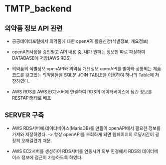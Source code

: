 # TMTP_backend

## 의약품 정보 API 관련

- 공공데이터포털에서 의약품에 대한 openAPI 활용신청(식별정보, 개요정보)

- openAPI사용을 승인받고 API 내용 중, 내가 원하는 정보만 따로 파싱하여 DATABASE에 저장(AWS RDS)

- 의약품의 식별정보 openAPI와 의약품 개요정보 openAPI를 받아와 공통되는 제품코드를 갖고있는
  의약품들을 SQL문 JOIN TABLE을 이용하여 하나의 Table에 저장하였다.

- AWS RDS를 AWS EC2서버에 연결하여 RDS의 데이터베이스에 담긴 정보를 RESTAPI형태로 배포


## SERVER 구축

- AWS RDS서버에 데이터베이스(MariaDB)를 만들어 openAPI에서 필요한 정보를 가져와 저장하였다.
  -> 항상 openAPI를 조회하게 되면 웹페이지의 로딩시간이 굉장히 오래걸렸기 때문.

- AWS EC2서버를 생성하여 RDS서버를 연동시켜 외부 환경에서 RDS의 데이터베이스 정보에 접근이 가능하도록 하였다.
